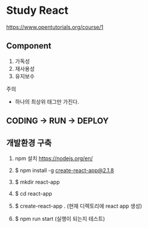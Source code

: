 # Study React

https://www.opentutorials.org/course/1

## Component
1. 가독성
2. 재사용성
3. 유지보수

주의
* 하나의 최상위 태그만 가진다.

## CODING -> RUN -> DEPLOY

## 개발환경 구축

1. npm 설치
https://nodejs.org/en/

2. $ npm install -g create-react-app@2.1.8

3. $ mkdir react-app

4. $ cd react-app

5. $ create-react-app . (현재 디렉토리에 react app 생성)

6. $ npm run start (실행이 되는지 테스트)

